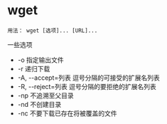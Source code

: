 # wget 

`用法： wget [选项]... [URL]...`

一些选项

* -o 指定输出文件
* -r 递归下载
* -A,  --accept=列表     逗号分隔的可接受的扩展名列表
* -R,  --reject=列表     逗号分隔的要拒绝的扩展名列表
* -np                    不追溯至父目录
* -nd                    不创建目录
* -nc                    不要下载已存在将被覆盖的文件
